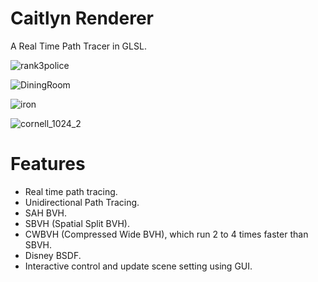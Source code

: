 # Caitlyn Renderer
A Real Time Path Tracer in GLSL.

![rank3police](https://github.com/AlerianEmperor/CaitlynRenderer/assets/93391908/aa5cb991-f7e8-4580-9e90-1ef116486bd6)

![DiningRoom](https://github.com/AlerianEmperor/CaitlynRenderer/assets/93391908/6992d4d8-f3e8-49da-92aa-c0be57f0d19b)

![iron](https://github.com/AlerianEmperor/CaitlynRenderer/assets/93391908/dbf68cb0-7664-4114-be96-e84a4a20db7f)

![cornell_1024_2](https://github.com/AlerianEmperor/CaitlynRenderer/assets/93391908/e3afc9ed-0783-4b12-8938-9f72521f61ab)

# Features
- Real time path tracing.
- Unidirectional Path Tracing.
- SAH BVH.
- SBVH (Spatial Split BVH).
- CWBVH (Compressed Wide BVH), which run 2 to 4 times faster than SBVH.
- Disney BSDF.
- Interactive control and update scene setting using GUI.
